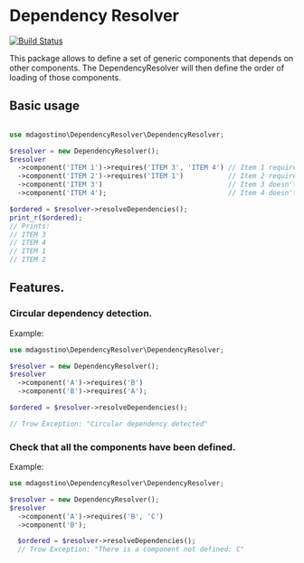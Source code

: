# Dependency Resolver

[![Build Status](https://travis-ci.org/mariano-dagostino/DependencyResolver.svg?branch=master)](https://travis-ci.org/mariano-dagostino/DependencyResolver)

This package allows to define a set of generic components that depends on other
components. The DependencyResolver will then define the order of loading of
those components.

## Basic usage

```php

use mdagostino\DependencyResolver\DependencyResolver;

$resolver = new DependencyResolver();
$resolver
  ->component('ITEM 1')->requires('ITEM 3', 'ITEM 4') // Item 1 requires item 3 and 4.
  ->component('ITEM 2')->requires('ITEM 1')           // Item 2 requires item 1.
  ->component('ITEM 3')                               // Item 3 doesn't have dependencies.
  ->component('ITEM 4');                              // Item 4 doesn't have dependencies.

$ordered = $resolver->resolveDependencies();
print_r($ordered);
// Prints:
// ITEM 3
// ITEM 4
// ITEM 1
// ITEM 2
```

## Features.

### Circular dependency detection.

Example:

```php
use mdagostino\DependencyResolver\DependencyResolver;

$resolver = new DependencyResolver();
$resolver
  ->component('A')->requires('B')
  ->component('B')->requires('A');

$ordered = $resolver->resolveDependencies();

// Trow Exception: "Circular dependency detected"
```


### Check that all the components have been defined.

Example:

```php
use mdagostino\DependencyResolver\DependencyResolver;

$resolver = new DependencyResolver();
$resolver
  ->component('A')->requires('B', 'C')
  ->component('B');

  $ordered = $resolver->resolveDependencies();
  // Trow Exception: "There is a component not defined: C"
```
